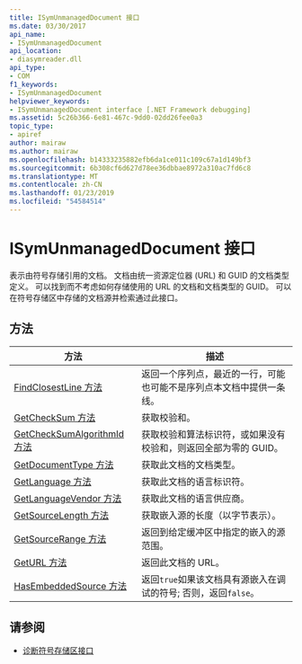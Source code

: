 ```yaml
---
title: ISymUnmanagedDocument 接口
ms.date: 03/30/2017
api_name:
- ISymUnmanagedDocument
api_location:
- diasymreader.dll
api_type:
- COM
f1_keywords:
- ISymUnmanagedDocument
helpviewer_keywords:
- ISymUnmanagedDocument interface [.NET Framework debugging]
ms.assetid: 5c26b366-6e81-467c-9dd0-02dd26fee0a3
topic_type:
- apiref
author: mairaw
ms.author: mairaw
ms.openlocfilehash: b14333235882efb6da1ce011c109c67a1d149bf3
ms.sourcegitcommit: 6b308cf6d627d78ee36dbbae8972a310ac7fd6c8
ms.translationtype: MT
ms.contentlocale: zh-CN
ms.lasthandoff: 01/23/2019
ms.locfileid: "54584514"
---
```

# <a name="isymunmanageddocument-interface"></a>ISymUnmanagedDocument 接口
表示由符号存储引用的文档。 文档由统一资源定位器 (URL) 和 GUID 的文档类型定义。 可以找到而不考虑如何存储使用的 URL 的文档和文档类型的 GUID。 可以在符号存储区中存储的文档源并检索通过此接口。  
  
## <a name="methods"></a>方法  
  
|方法|描述|  
|------------|-----------------|  
|[FindClosestLine 方法](../../../../docs/framework/unmanaged-api/diagnostics/isymunmanageddocument-findclosestline-method.md)|返回一个序列点，最近的一行，可能也可能不是序列点本文档中提供一条线。|  
|[GetCheckSum 方法](../../../../docs/framework/unmanaged-api/diagnostics/isymunmanageddocument-getchecksum-method.md)|获取校验和。|  
|[GetCheckSumAlgorithmId 方法](../../../../docs/framework/unmanaged-api/diagnostics/isymunmanageddocument-getchecksumalgorithmid-method.md)|获取校验和算法标识符，或如果没有校验和，则返回全部为零的 GUID。|  
|[GetDocumentType 方法](../../../../docs/framework/unmanaged-api/diagnostics/isymunmanageddocument-getdocumenttype-method.md)|获取此文档的文档类型。|  
|[GetLanguage 方法](../../../../docs/framework/unmanaged-api/diagnostics/isymunmanageddocument-getlanguage-method.md)|获取此文档的语言标识符。|  
|[GetLanguageVendor 方法](../../../../docs/framework/unmanaged-api/diagnostics/isymunmanageddocument-getlanguagevendor-method.md)|获取此文档的语言供应商。|  
|[GetSourceLength 方法](../../../../docs/framework/unmanaged-api/diagnostics/isymunmanageddocument-getsourcelength-method.md)|获取嵌入源的长度（以字节表示）。|  
|[GetSourceRange 方法](../../../../docs/framework/unmanaged-api/diagnostics/isymunmanageddocument-getsourcerange-method.md)|返回到给定缓冲区中指定的嵌入的源范围。|  
|[GetURL 方法](../../../../docs/framework/unmanaged-api/diagnostics/isymunmanageddocument-geturl-method.md)|返回此文档的 URL。|  
|[HasEmbeddedSource 方法](../../../../docs/framework/unmanaged-api/diagnostics/isymunmanageddocument-hasembeddedsource-method.md)|返回`true`如果该文档具有源嵌入在调试的符号; 否则，返回`false`。|  
  
## <a name="see-also"></a>请参阅
- [诊断符号存储区接口](../../../../docs/framework/unmanaged-api/diagnostics/diagnostics-symbol-store-interfaces.md)
